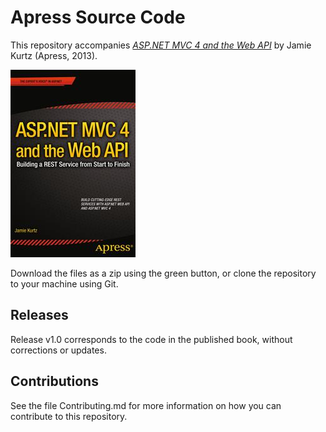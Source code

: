 # Apress Source Code

This repository accompanies [*ASP.NET MVC 4 and the Web API*](http://www.apress.com/9781430249771) by Jamie Kurtz (Apress, 2013).

![Cover image](9781430249771.jpg)

Download the files as a zip using the green button, or clone the repository to your machine using Git.

## Releases

Release v1.0 corresponds to the code in the published book, without corrections or updates.

## Contributions

See the file Contributing.md for more information on how you can contribute to this repository.
